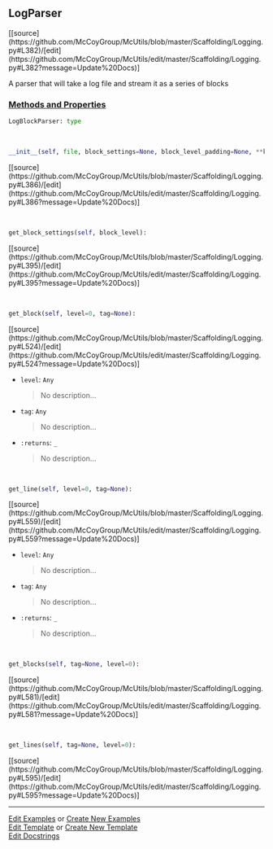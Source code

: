 ## <a id="McUtils.Scaffolding.Logging.LogParser">LogParser</a> 
<div class="docs-source-link" markdown="1">
[[source](https://github.com/McCoyGroup/McUtils/blob/master/Scaffolding/Logging.py#L382)/[edit](https://github.com/McCoyGroup/McUtils/edit/master/Scaffolding/Logging.py#L382?message=Update%20Docs)]
</div>

A parser that will take a log file and stream it as a series of blocks

<div class="collapsible-section">
 <div class="collapsible-section collapsible-section-header" markdown="1">
 
### <a class="collapse-link" data-toggle="collapse" href="#methods">Methods and Properties</a> <a class="float-right" data-toggle="collapse" href="#methods"><i class="fa fa-chevron-down"></i></a>

 </div>
 <div class="collapsible-section collapsible-section-body collapse" id="methods" markdown="1">

```python
LogBlockParser: type
```
<a id="McUtils.Scaffolding.Logging.LogParser.__init__" class="docs-object-method">&nbsp;</a> 
```python
__init__(self, file, block_settings=None, block_level_padding=None, **kwargs): 
```
<div class="docs-source-link" markdown="1">
[[source](https://github.com/McCoyGroup/McUtils/blob/master/Scaffolding/Logging.py#L386)/[edit](https://github.com/McCoyGroup/McUtils/edit/master/Scaffolding/Logging.py#L386?message=Update%20Docs)]
</div>

<a id="McUtils.Scaffolding.Logging.LogParser.get_block_settings" class="docs-object-method">&nbsp;</a> 
```python
get_block_settings(self, block_level): 
```
<div class="docs-source-link" markdown="1">
[[source](https://github.com/McCoyGroup/McUtils/blob/master/Scaffolding/Logging.py#L395)/[edit](https://github.com/McCoyGroup/McUtils/edit/master/Scaffolding/Logging.py#L395?message=Update%20Docs)]
</div>

<a id="McUtils.Scaffolding.Logging.LogParser.get_block" class="docs-object-method">&nbsp;</a> 
```python
get_block(self, level=0, tag=None): 
```
<div class="docs-source-link" markdown="1">
[[source](https://github.com/McCoyGroup/McUtils/blob/master/Scaffolding/Logging.py#L524)/[edit](https://github.com/McCoyGroup/McUtils/edit/master/Scaffolding/Logging.py#L524?message=Update%20Docs)]
</div>


- `level`: `Any`
    >No description...
- `tag`: `Any`
    >No description...
- `:returns`: `_`
    >No description...

<a id="McUtils.Scaffolding.Logging.LogParser.get_line" class="docs-object-method">&nbsp;</a> 
```python
get_line(self, level=0, tag=None): 
```
<div class="docs-source-link" markdown="1">
[[source](https://github.com/McCoyGroup/McUtils/blob/master/Scaffolding/Logging.py#L559)/[edit](https://github.com/McCoyGroup/McUtils/edit/master/Scaffolding/Logging.py#L559?message=Update%20Docs)]
</div>


- `level`: `Any`
    >No description...
- `tag`: `Any`
    >No description...
- `:returns`: `_`
    >No description...

<a id="McUtils.Scaffolding.Logging.LogParser.get_blocks" class="docs-object-method">&nbsp;</a> 
```python
get_blocks(self, tag=None, level=0): 
```
<div class="docs-source-link" markdown="1">
[[source](https://github.com/McCoyGroup/McUtils/blob/master/Scaffolding/Logging.py#L581)/[edit](https://github.com/McCoyGroup/McUtils/edit/master/Scaffolding/Logging.py#L581?message=Update%20Docs)]
</div>

<a id="McUtils.Scaffolding.Logging.LogParser.get_lines" class="docs-object-method">&nbsp;</a> 
```python
get_lines(self, tag=None, level=0): 
```
<div class="docs-source-link" markdown="1">
[[source](https://github.com/McCoyGroup/McUtils/blob/master/Scaffolding/Logging.py#L595)/[edit](https://github.com/McCoyGroup/McUtils/edit/master/Scaffolding/Logging.py#L595?message=Update%20Docs)]
</div>

 </div>
</div>




___

[Edit Examples](https://github.com/McCoyGroup/McUtils/edit/gh-pages/ci/examples/McUtils/Scaffolding/Logging/LogParser.md) or 
[Create New Examples](https://github.com/McCoyGroup/McUtils/new/gh-pages/?filename=ci/examples/McUtils/Scaffolding/Logging/LogParser.md) <br/>
[Edit Template](https://github.com/McCoyGroup/McUtils/edit/gh-pages/ci/docs/McUtils/Scaffolding/Logging/LogParser.md) or 
[Create New Template](https://github.com/McCoyGroup/McUtils/new/gh-pages/?filename=ci/docs/templates/McUtils/Scaffolding/Logging/LogParser.md) <br/>
[Edit Docstrings](https://github.com/McCoyGroup/McUtils/edit/master/Scaffolding/Logging.py#L382?message=Update%20Docs)